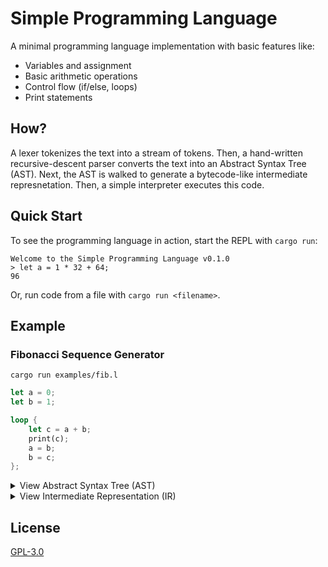 # Simple Programming Language

A minimal programming language implementation with basic features like:

- Variables and assignment
- Basic arithmetic operations
- Control flow (if/else, loops)
- Print statements

## How?

A lexer tokenizes the text into a stream of tokens. Then, a hand-written recursive-descent parser converts the text into an Abstract Syntax Tree (AST). Next, the AST is walked to generate a bytecode-like intermediate represnetation. Then, a simple interpreter executes this code.

## Quick Start

To see the programming language in action, start the REPL with `cargo run`:

```
Welcome to the Simple Programming Language v0.1.0
> let a = 1 * 32 + 64;
96
```

Or, run code from a file with `cargo run <filename>`.

## Example

### Fibonacci Sequence Generator

`cargo run examples/fib.l`

```rust
let a = 0;
let b = 1;

loop {
    let c = a + b;
    print(c);
    a = b;
    b = c;
};
```

<details>
<summary>View Abstract Syntax Tree (AST)</summary>

To generate, run `cargo run examples/fib.l --output-stage ast`.

```rust
Block {
  statements: [
    LetStatement(
      LetStatement {
        identifier: "a",
        expression: Some(
          Literal(
            IntegerLiteral(
              0,
            ),
          ),
        ),
        _mutable: false,
      },
    ),
    LetStatement(
      LetStatement {
        identifier: "b",
        expression: Some(
          Literal(
            IntegerLiteral(
              1,
            ),
          ),
        ),
        _mutable: false,
      },
    ),
    LoopStatement(
      LoopStatement {
        block: Block {
          statements: [
            LetStatement(
              LetStatement {
                identifier: "c",
                expression: Some(
                  BinaryOperation(
                    BinaryOperation {
                      operation_type: Add,
                      left_expression: Identifier(
                        "a",
                      ),
                      right_expression: Identifier(
                        "b",
                      ),
                    },
                  ),
                ),
                _mutable: false,
              },
            ),
            Expression(
              FunctionCall(
                FunctionCall {
                  function_name: "print",
                  argument: Identifier(
                    "c",
                  ),
                },
              ),
            ),
            Assignment(
              AssignmentStatement {
                identifier: "a",
                expression: Identifier(
                  "b",
                ),
              },
            ),
            Assignment(
              AssignmentStatement {
                identifier: "b",
                expression: Identifier(
                  "c",
                ),
              },
            ),
          ],
        },
      },
    ),
  ],
}
```

</details>

<details>
<summary>View Intermediate Representation (IR)</summary>

To generate, run `cargo run examples/fib.l --output-stage ir`.

```
li r1, 0
li r2, 1
L1:
add r3, r1, r2
print r3
li r4, 0
add r1, r2, r4
li r5, 0
add r2, r3, r5
L2:
j L1
L3:
```

</details>

## License

[GPL-3.0](./LICENSE)

